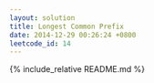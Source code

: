 ```yaml
---
layout: solution
title: Longest Common Prefix
date: 2014-12-29 00:26:24 +0800
leetcode_id: 14
---
```

{% include_relative README.md %}
